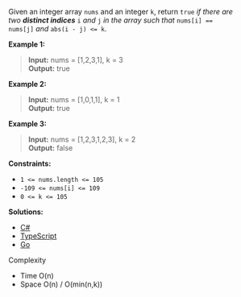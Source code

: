 Given an integer array `nums` and an integer `k`, return `true` _if there are two **distinct indices**_ `i` _and_ `j` _in the array such that_ `nums[i] == nums[j]` _and_ `abs(i - j) <= k`.

**Example 1:**

> **Input:** nums = [1,2,3,1], k = 3  
> **Output:** true

**Example 2:**

> **Input:** nums = [1,0,1,1], k = 1  
> **Output:** true

**Example 3:**

> **Input:** nums = [1,2,3,1,2,3], k = 2  
> **Output:** false

**Constraints:**

- `1 <= nums.length <= 105`
- `-109 <= nums[i] <= 109`
- `0 <= k <= 105`

**Solutions:**

- [C#](/hashmap/contains-duplicate-II/contains-duplicate-II.cs)
- [TypeScript](/hashmap/contains-duplicate-II/contains-duplicate-II.ts)
- [Go](/hashmap/contains-duplicate-II/contains-duplicate-II.go)

Complexity
- Time O(n)
- Space O(n) / O(min(n,k))